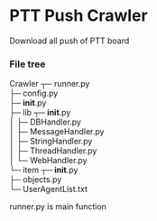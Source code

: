 # PTT Push Crawler
Download all push of PTT board

### File tree
Crawler ┬─ runner.py  
        ├─ config.py  
        ├─ __init__.py  
        ├─ lib ┬─ __init__.py  
        │      ├─ DBHandler.py  
        │      ├─ MessageHandler.py  
        │      ├─ StringHandler.py  
        │      ├─ ThreadHandler.py  
        │      └─ WebHandler.py  
        └─ item ┬─ __init__.py   
                ├─ objects.py  
                └─ UserAgentList.txt  

runner.py is main function
